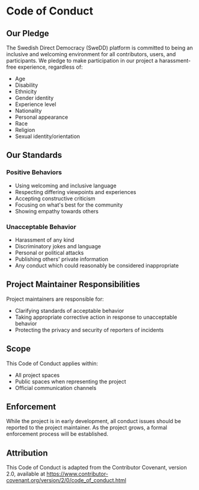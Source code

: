 # Code of Conduct

## Our Pledge

The Swedish Direct Democracy (SweDD) platform is committed to being an inclusive and welcoming environment for all contributors, users, and participants. We pledge to make participation in our project a harassment-free experience, regardless of:

- Age
- Disability
- Ethnicity
- Gender identity
- Experience level
- Nationality
- Personal appearance
- Race
- Religion
- Sexual identity/orientation

## Our Standards

### Positive Behaviors
- Using welcoming and inclusive language
- Respecting differing viewpoints and experiences
- Accepting constructive criticism
- Focusing on what's best for the community
- Showing empathy towards others

### Unacceptable Behavior
- Harassment of any kind
- Discriminatory jokes and language
- Personal or political attacks
- Publishing others' private information
- Any conduct which could reasonably be considered inappropriate

## Project Maintainer Responsibilities

Project maintainers are responsible for:
- Clarifying standards of acceptable behavior
- Taking appropriate corrective action in response to unacceptable behavior
- Protecting the privacy and security of reporters of incidents

## Scope

This Code of Conduct applies within:
- All project spaces
- Public spaces when representing the project
- Official communication channels

## Enforcement

While the project is in early development, all conduct issues should be reported to the project maintainer. As the project grows, a formal enforcement process will be established.

## Attribution

This Code of Conduct is adapted from the Contributor Covenant, version 2.0, available at https://www.contributor-covenant.org/version/2/0/code_of_conduct.html
